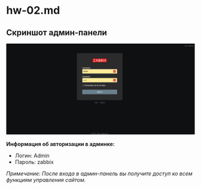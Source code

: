 # hw-02.md

## Скриншот админ-панели

![Скриншот админ-панели](screenshots/zabbix_login.png)

**Информация об авторизации в админке:**
- Логин: Admin
- Пароль: zabbix

*Примечание: После входа в админ-панель вы получите доступ ко всем функциям управления сайтом.*